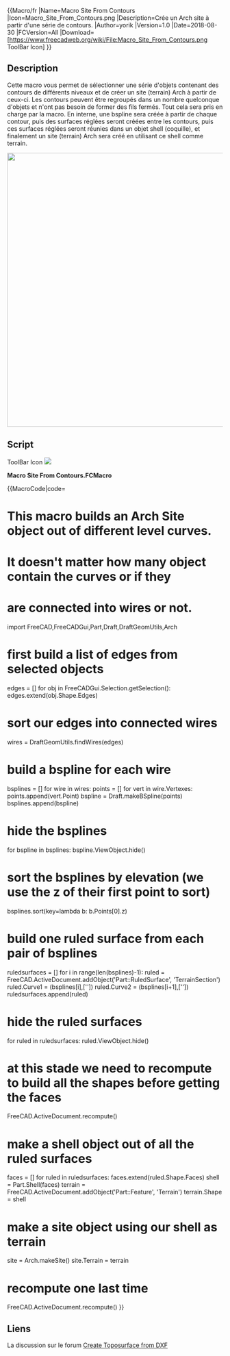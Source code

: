 


{{Macro/fr
|Name=Macro Site From Contours
|Icon=Macro_Site_From_Contours.png
|Description=Crée un Arch site à partir d'une série de contours.
|Author=yorik
|Version=1.0
|Date=2018-08-30
|FCVersion=All
|Download=[https://www.freecadweb.org/wiki/File:Macro_Site_From_Contours.png ToolBar Icon]
}}

## Description

Cette macro vous permet de sélectionner une série d\'objets contenant des contours de différents niveaux et de créer un site (terrain) Arch à partir de ceux-ci. Les contours peuvent être regroupés dans un nombre quelconque d'objets et n'ont pas besoin de former des fils fermés. Tout cela sera pris en charge par la macro. En interne, une bspline sera créée à partir de chaque contour, puis des surfaces réglées seront créées entre les contours, puis ces surfaces réglées seront réunies dans un objet shell (coquille), et finalement un site (terrain) Arch sera créé en utilisant ce shell comme terrain.

<img alt="" src=images/Macro_Site_From_Contour_Example.jpg  style="width:640px;">

## Script

ToolBar Icon ![](images/Macro_Site_From_Contours.png )

**Macro Site From Contours.FCMacro**


{{MacroCode|code=
# This macro builds an Arch Site object out of different level curves.
# It doesn't matter how many object contain the curves or if they
# are connected into wires or not.

import FreeCAD,FreeCADGui,Part,Draft,DraftGeomUtils,Arch

# first build a list of edges from selected objects

edges = []
for obj in FreeCADGui.Selection.getSelection():
    edges.extend(obj.Shape.Edges)

# sort our edges into connected wires

wires = DraftGeomUtils.findWires(edges)

# build a bspline for each wire

bsplines = []
for wire in wires:
    points = []
    for vert in wire.Vertexes:
        points.append(vert.Point)
    bspline = Draft.makeBSpline(points)
    bsplines.append(bspline)

# hide the bsplines

for bspline in bsplines:
    bspline.ViewObject.hide()

# sort the bsplines by elevation (we use the z of their first point to sort)

bsplines.sort(key=lambda b: b.Points[0].z)

# build one ruled surface from each pair of bsplines

ruledsurfaces = []
for i in range(len(bsplines)-1):
    ruled = FreeCAD.ActiveDocument.addObject('Part::RuledSurface', 'TerrainSection')
    ruled.Curve1 = (bsplines[i],[''])
    ruled.Curve2 = (bsplines[i+1],[''])
    ruledsurfaces.append(ruled)

# hide the ruled surfaces

for ruled in ruledsurfaces:
    ruled.ViewObject.hide()

# at this stade we need to recompute to build all the shapes before getting the faces

FreeCAD.ActiveDocument.recompute()

# make a shell object out of all the ruled surfaces

faces = []
for ruled in ruledsurfaces:
    faces.extend(ruled.Shape.Faces)
shell = Part.Shell(faces)
terrain = FreeCAD.ActiveDocument.addObject('Part::Feature', 'Terrain')
terrain.Shape = shell

# make a site object using our shell as terrain

site = Arch.makeSite()
site.Terrain = terrain

# recompute one last time

FreeCAD.ActiveDocument.recompute()
}}

## Liens

La discussion sur le forum [Create Toposurface from DXF](https://forum.freecadweb.org/viewtopic.php?f=3&t=30569)
